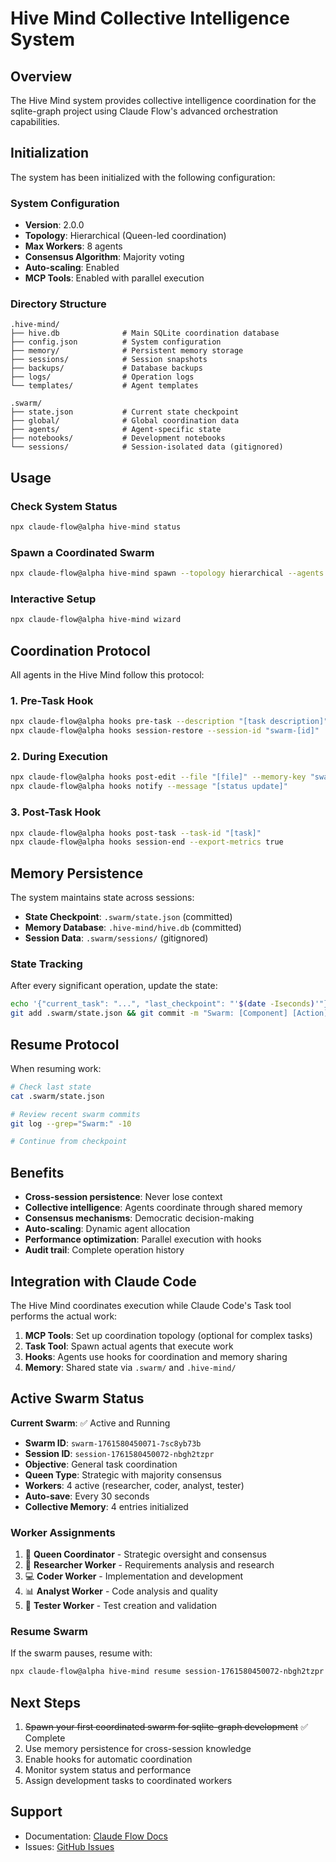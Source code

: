 # Hive Mind Collective Intelligence System

## Overview

The Hive Mind system provides collective intelligence coordination for the sqlite-graph project using Claude Flow's advanced orchestration capabilities.

## Initialization

The system has been initialized with the following configuration:

### System Configuration

- **Version**: 2.0.0
- **Topology**: Hierarchical (Queen-led coordination)
- **Max Workers**: 8 agents
- **Consensus Algorithm**: Majority voting
- **Auto-scaling**: Enabled
- **MCP Tools**: Enabled with parallel execution

### Directory Structure

```
.hive-mind/
├── hive.db              # Main SQLite coordination database
├── config.json          # System configuration
├── memory/              # Persistent memory storage
├── sessions/            # Session snapshots
├── backups/             # Database backups
├── logs/                # Operation logs
└── templates/           # Agent templates

.swarm/
├── state.json           # Current state checkpoint
├── global/              # Global coordination data
├── agents/              # Agent-specific state
├── notebooks/           # Development notebooks
└── sessions/            # Session-isolated data (gitignored)
```

## Usage

### Check System Status

```bash
npx claude-flow@alpha hive-mind status
```

### Spawn a Coordinated Swarm

```bash
npx claude-flow@alpha hive-mind spawn --topology hierarchical --agents 8
```

### Interactive Setup

```bash
npx claude-flow@alpha hive-mind wizard
```

## Coordination Protocol

All agents in the Hive Mind follow this protocol:

### 1. Pre-Task Hook
```bash
npx claude-flow@alpha hooks pre-task --description "[task description]"
npx claude-flow@alpha hooks session-restore --session-id "swarm-[id]"
```

### 2. During Execution
```bash
npx claude-flow@alpha hooks post-edit --file "[file]" --memory-key "swarm/[agent]/[step]"
npx claude-flow@alpha hooks notify --message "[status update]"
```

### 3. Post-Task Hook
```bash
npx claude-flow@alpha hooks post-task --task-id "[task]"
npx claude-flow@alpha hooks session-end --export-metrics true
```

## Memory Persistence

The system maintains state across sessions:

- **State Checkpoint**: `.swarm/state.json` (committed)
- **Memory Database**: `.hive-mind/hive.db` (committed)
- **Session Data**: `.swarm/sessions/` (gitignored)

### State Tracking

After every significant operation, update the state:

```bash
echo '{"current_task": "...", "last_checkpoint": "'$(date -Iseconds)'"}' > .swarm/state.json
git add .swarm/state.json && git commit -m "Swarm: [Component] [Action] [Result]"
```

## Resume Protocol

When resuming work:

```bash
# Check last state
cat .swarm/state.json

# Review recent swarm commits
git log --grep="Swarm:" -10

# Continue from checkpoint
```

## Benefits

- **Cross-session persistence**: Never lose context
- **Collective intelligence**: Agents coordinate through shared memory
- **Consensus mechanisms**: Democratic decision-making
- **Auto-scaling**: Dynamic agent allocation
- **Performance optimization**: Parallel execution with hooks
- **Audit trail**: Complete operation history

## Integration with Claude Code

The Hive Mind coordinates execution while Claude Code's Task tool performs the actual work:

1. **MCP Tools**: Set up coordination topology (optional for complex tasks)
2. **Task Tool**: Spawn actual agents that execute work
3. **Hooks**: Agents use hooks for coordination and memory sharing
4. **Memory**: Shared state via `.swarm/` and `.hive-mind/`

## Active Swarm Status

**Current Swarm**: ✅ Active and Running

- **Swarm ID**: `swarm-1761580450071-7sc8yb73b`
- **Session ID**: `session-1761580450072-nbgh2tzpr`
- **Objective**: General task coordination
- **Queen Type**: Strategic with majority consensus
- **Workers**: 4 active (researcher, coder, analyst, tester)
- **Auto-save**: Every 30 seconds
- **Collective Memory**: 4 entries initialized

### Worker Assignments

1. 👑 **Queen Coordinator** - Strategic oversight and consensus
2. 🔬 **Researcher Worker** - Requirements analysis and research
3. 💻 **Coder Worker** - Implementation and development
4. 📊 **Analyst Worker** - Code analysis and quality
5. 🧪 **Tester Worker** - Test creation and validation

### Resume Swarm

If the swarm pauses, resume with:
```bash
npx claude-flow@alpha hive-mind resume session-1761580450072-nbgh2tzpr
```

## Next Steps

1. ~~Spawn your first coordinated swarm for sqlite-graph development~~ ✅ Complete
2. Use memory persistence for cross-session knowledge
3. Enable hooks for automatic coordination
4. Monitor system status and performance
5. Assign development tasks to coordinated workers

## Support

- Documentation: [Claude Flow Docs](https://github.com/ruvnet/claude-flow)
- Issues: [GitHub Issues](https://github.com/ruvnet/claude-flow/issues)
